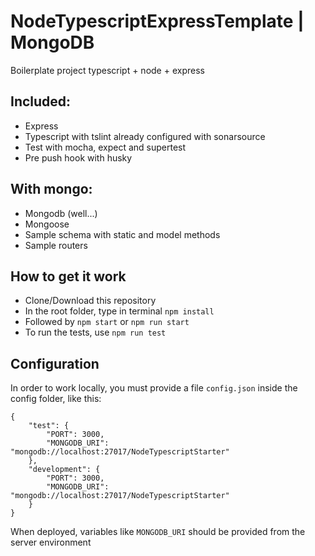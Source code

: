 # NodeTypescriptExpressTemplate | MongoDB
Boilerplate project typescript + node + express

## Included:
  * Express
  * Typescript with tslint already configured with sonarsource
  * Test with mocha, expect and supertest
  * Pre push hook with husky
  
## With mongo:
  * Mongodb (well...)
  * Mongoose
  * Sample schema with static and model methods
  * Sample routers
  
## How to get it work
 * Clone/Download this repository
 * In the root folder, type in terminal ```npm install```
 * Followed by ```npm start``` or ```npm run start```
 * To run the tests, use ```npm run test```

## Configuration
In order to work locally, you must provide a file ```config.json``` inside the config folder, like this:

```
{
    "test": {
        "PORT": 3000,
        "MONGODB_URI": "mongodb://localhost:27017/NodeTypescriptStarter"
    },
    "development": {
        "PORT": 3000,
        "MONGODB_URI": "mongodb://localhost:27017/NodeTypescriptStarter"
    }
}
```

When deployed, variables like ```MONGODB_URI``` should be provided from the server environment

